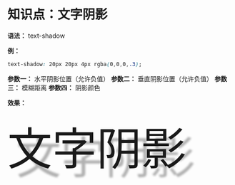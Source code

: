 # 知识点：文字阴影

**语法：** text-shadow

**例：**
```css
text-shadow: 20px 20px 4px rgba(0,0,0,.3);
```

**参数一：** 水平阴影位置（允许负值）
**参数二：** 垂直阴影位置（允许负值）
**参数三：** 模糊距离
**参数四：** 阴影颜色

**效果：**
<!DOCTYPE html>
<html lang="zh-CN">
<head>
    <meta charset="UTF-8">
    <title>Document</title>
    <style>
        .demo {
            font-size: 100px;
            text-shadow: 20px 20px 4px rgba(0,0,0,.3);
        }
    </style>
</head>
<body>
    <div class="demo">文字阴影</div>
</body>
</html>